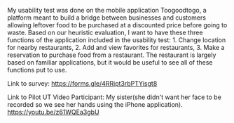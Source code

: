 My usability test was done on the mobile application Toogoodtogo, a platform meant to build a bridge between businesses and customers allowing leftover food to be purchased at a discounted price before going to waste. Based on our heuristic evaluation, I want to have these three functions of the application included in the usability test: 1. Change location for nearby restaurants, 2. Add and view favorites for restaurants, 3. Make a reservation to purchase food from a restaurant. The restaurant is largely based on familiar applications, but it would be useful to see all of these functions put to use.

Link to survey: 
https://forms.gle/4RRjpt3rbPTYisgt8

Link to Pilot UT Video
Participant: My sister(she didn't want her face to be recorded so we see her hands using the iPhone application).
https://youtu.be/z61WQEa3gbU
